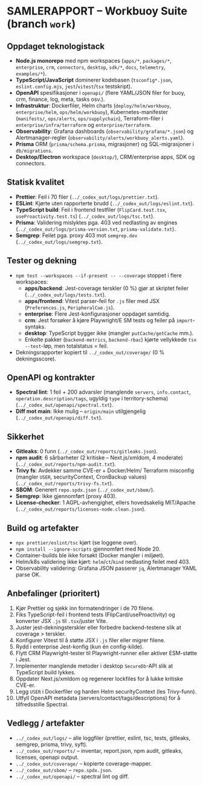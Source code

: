 # SAMLERAPPORT – Workbuoy Suite (branch `work`)

## Oppdaget teknologistack
- **Node.js monorepo** med npm workspaces (`apps/*`, `packages/*`, `enterprise`, `crm`, `connectors`, `desktop`, `sdk/*`, `docs`, `telemetry`, `examples/*`).
- **TypeScript/JavaScript** dominerer kodebasen (`tsconfig*.json`, `eslint.config.mjs`, `jest`/`vitest`/`tsx` testskript).
- **OpenAPI** spesifikasjoner i `openapi/` (flere YAML/JSON filer for buoy, crm, finance, log, meta, tasks osv.).
- **Infrastruktur**: Dockerfiler, Helm charts (`deploy/helm/workbuoy`, `enterprise/helm`, `ops/helm/workbuoy`), Kubernetes-manifester (`manifests/`, `ops/alerts`, `ops/supplychain`), Terraform-filer i `enterprise/infra/terraform` og `enterprise/terraform`.
- **Observability**: Grafana dashboards (`observability/grafana/*.json`) og Alertmanager-regler (`observability/alerts/workbuoy_alerts.yaml`).
- **Prisma** ORM (`prisma/schema.prisma`, migrasjoner) og SQL-migrasjoner i `db/migrations`.
- **Desktop/Electron** workspace (`desktop/`), CRM/enterprise apps, SDK og connectors.

## Statisk kvalitet
- **Prettier**: Feil i 70 filer (`../_codex_out/logs/prettier.txt`).
- **ESLint**: Kjørte uten rapporterte brudd (`../_codex_out/logs/eslint.txt`).
- **TypeScript build**: Feil i frontend testfiler (`FlipCard.test.tsx`, `useProactivity.test.ts`) (`../_codex_out/logs/tsc.txt`).
- **Prisma**: Validering mislyktes pga. 403 ved nedlasting av engines (`../_codex_out/logs/prisma-version.txt`, `prisma-validate.txt`).
- **Semgrep**: Feilet pga. proxy 403 mot `semgrep.dev` (`../_codex_out/logs/semgrep.txt`).

## Tester og dekning
- `npm test --workspaces --if-present -- --coverage` stoppet i flere workspaces:
  - **apps/backend**: Jest-coverage terskler (0 %) gjør at skriptet feiler (`../_codex_out/logs/tests.txt`).
  - **apps/frontend**: Vitest parser-feil for `.js` filer med JSX (`Preferences.js`, `PeripheralCue.js`).
  - **enterprise**: Flere Jest-konfigurasjoner oppdaget samtidig.
  - **crm**: Jest forsøker å kjøre Playwright/E SM tests og feiler på `import`-syntaks.
  - **desktop**: TypeScript bygger ikke (mangler `putCache/getCache` mm.).
  - Enkelte pakker (`backend-metrics`, `backend-rbac`) kjørte vellykkede `tsx --test`-løp, men totalstatus = feil.
- Dekningsrapporter kopiert til `../_codex_out/coverage/` (0 % dekningsscore).

## OpenAPI og kontrakter
- **Spectral lint**: 1 feil + 200 advarsler (manglende `servers`, `info.contact`, `operation.description/tags`, ugyldig `type` i territory-schema) (`../_codex_out/openapi/spectral.txt`).
- **Diff mot main**: Ikke mulig – `origin/main` utilgjengelig (`../_codex_out/openapi/diff.txt`).

## Sikkerhet
- **Gitleaks**: 0 funn (`../_codex_out/reports/gitleaks.json`).
- **npm audit**: 6 sårbarheter (2 kritiske – Next.js/xmldom, 4 moderate) (`../_codex_out/reports/npm-audit.txt`).
- **Trivy fs**: Avdekker samme CVE-er + Docker/Helm/ Terraform misconfig (mangler `USER`, securityContext, CronBackup values) (`../_codex_out/reports/trivy-fs.txt`).
- **SBOM**: Generert `repo.spdx.json` (`../_codex_out/sbom/`).
- **Semgrep**: Ikke gjennomført (proxy 403).
- **License-checker**: 1 AGPL-avhengighet, ellers hovedsakelig MIT/Apache (`../_codex_out/reports/licenses-node.clean.json`).

## Build og artefakter
- `npx prettier/eslint/tsc` kjørt (se loggene over).
- `npm install --ignore-scripts` gjennomført med Node 20.
- Container-builds ble ikke forsøkt (Docker mangler i miljøet).
- Helm/k8s validering ikke kjørt: `helm`/`ct`/`kind` nedlasting feilet med 403.
- Observability validering: Grafana JSON passerer `jq`, Alertmanager YAML parse OK.

## Anbefalinger (prioritert)
1. Kjør Prettier og sjekk inn formatendringer i de 70 filene.
2. Fiks TypeScript-feil i frontend tests (FlipCard/useProactivity) og konverter JSX `.js` til `.tsx`/juster Vite.
3. Juster jest-dekningsterskler eller forbedre backend-testene slik at coverage > terskler.
4. Konfigurer Vitest til å støtte JSX i `.js` filer eller migrer filene.
5. Rydd i enterprise Jest-konfig (kun én config-kilde).
6. Flytt CRM Playwright-tester til Playwright-runner eller aktiver ESM-støtte i Jest.
7. Implementer manglende metoder i desktop `SecureDb`-API slik at TypeScript build lykkes.
8. Oppdater Next.js/xmldom og regenerer lockfiles for å lukke kritiske CVE-er.
9. Legg `USER` i Dockerfiler og harden Helm securityContext (les Trivy-funn).
10. Utfyll OpenAPI metadata (servers/contact/tags/descriptions) for å tilfredsstille Spectral.

## Vedlegg / artefakter
- `../_codex_out/logs/` – alle loggfiler (prettier, eslint, tsc, tests, gitleaks, semgrep, prisma, trivy, syft).
- `../_codex_out/reports/` – inventar, report.json, npm audit, gitleaks, licenses, openapi output.
- `../_codex_out/coverage/` – kopierte coverage-mapper.
- `../_codex_out/sbom/` – `repo.spdx.json`.
- `../_codex_out/openapi/` – spectral lint og diff.
